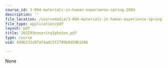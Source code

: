 ```yaml
---
course_id: 3-094-materials-in-human-experience-spring-2004
description: ''
file_location: /coursemedia/3-094-materials-in-human-experience-spring-2004/4d9b233c07af4adc5f27d9b0d59b1506_26SI03nosering1photos.pdf
file_type: application/pdf
layout: pdf
title: 26SI03nosering1photos.pdf
type: course
uid: 4d9b233c07af4adc5f27d9b0d59b1506

---
```

None
